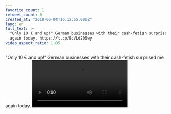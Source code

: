 ```yaml
---
favorite_count: 1
retweet_count: 0
created_at: "2018-06-04T16:12:55.000Z"
lang: en
full_text: >-
  "Only 10 € and up!" German businesses with their cash-fetish surprised me
  again today. https://t.co/BcVLd20Swy
video_aspect_ratio: 1.85
---
```


"Only 10 € and up!" German businesses with their cash-fetish surprised me again
today.
![Embedded Video](https://twitter-media-coderbyheart.s3.eu-north-1.amazonaws.com/1003670944177639425-De3BZaOW4AUNB_V.mp4)
